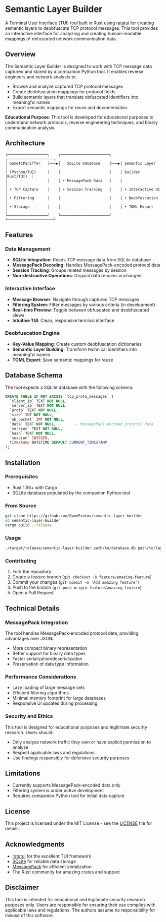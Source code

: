 # Semantic Layer Builder

A Terminal User Interface (TUI) tool built in Rust using [ratatui](https://github.com/ratatui-org/ratatui) for creating semantic layers to deobfuscate TCP protocol messages. This tool provides an interactive interface for analyzing and creating human-readable mappings of obfuscated network communication data.

## Overview

The Semantic Layer Builder is designed to work with TCP message data captured and stored by a companion Python tool. It enables reverse engineers and network analysts to:

- Browse and analyze captured TCP protocol messages
- Create deobfuscation mappings for protocol fields
- Build semantic layers that translate obfuscated identifiers into meaningful names
- Export semantic mappings for reuse and documentation

**Educational Purpose**: This tool is developed for educational purposes to understand network protocols, reverse engineering techniques, and binary communication analysis.

## Architecture

```
┌──────────────────┐    ┌──────────────────────┐    ┌─────────────────────┐
│ GameTCPSniffer   │───▶│   SQLite Database    │───▶│ Semantic Layer      │
│ (Python/TUI)     │    │                      │    │ Builder (Rust/TUI)  │
│                  │    │ • MessagePack Data   │    │                     │
│ • TCP Capture    │    │ • Session Tracking   │    │ • Interactive UI    │
│ • Filtering      │    │                      │    │ • Deobfuscation     │
│ • Storage        │    │                      │    │ • TOML Export       │
└──────────────────┘    └──────────────────────┘    └─────────────────────┘
```

## Features

### Data Management

- **SQLite Integration**: Reads TCP message data from SQLite database
- **MessagePack Decoding**: Handles MessagePack-encoded protocol data
- **Session Tracking**: Groups related messages by session
- **Non-destructive Operations**: Original data remains unchanged

### Interactive Interface

- **Message Browser**: Navigate through captured TCP messages
- **Filtering System**: Filter messages by various criteria (in development)
- **Real-time Preview**: Toggle between obfuscated and deobfuscated views
- **Intuitive TUI**: Clean, responsive terminal interface

### Deobfuscation Engine

- **Key-Value Mapping**: Create custom deobfuscation dictionaries
- **Semantic Layer Building**: Transform technical identifiers into meaningful names
- **TOML Export**: Save semantic mappings for reuse

## Database Schema

The tool expects a SQLite database with the following schema:

```sql
CREATE TABLE IF NOT EXISTS `tcp_proto_messages` (
  `client_ip` TEXT NOT NULL,
  `server_ip` TEXT NOT NULL,
  `proto` TEXT NOT NULL,
  `size` INT NOT NULL,
  `nb_packet` INT NOT NULL,
  `data` TEXT NOT NULL,        -- MessagePack encoded protocol data
  `version` TEXT NOT NULL,
  `hash` TEXT NOT NULL,
  `session` INTEGER,
  timestamp DATETIME DEFAULT CURRENT_TIMESTAMP
);
```

## Installation

### Prerequisites

- Rust 1.56+ with Cargo
- SQLite database populated by the companion Python tool

### From Source

```bash
git clone https://github.com/OpenProtos/semantic-layer-builder
cd semantic-layer-builder
cargo build --release
```

### Usage

```bash
./target/release/semantic-layer-builder path/to/database.db path/to/layer.toml
```

### Contributing

1. Fork the repository
2. Create a feature branch (`git checkout -b feature/amazing-feature`)
3. Commit your changes (`git commit -m 'Add amazing feature'`)
4. Push to the branch (`git push origin feature/amazing-feature`)
5. Open a Pull Request

## Technical Details

### MessagePack Integration

The tool handles MessagePack-encoded protocol data, providing advantages over JSON:

- More compact binary representation
- Better support for binary data types
- Faster serialization/deserialization
- Preservation of data type information

### Performance Considerations

- Lazy loading of large message sets
- Efficient filtering algorithms
- Minimal memory footprint for large databases
- Responsive UI updates during processing

### Security and Ethics

This tool is designed for educational purposes and legitimate security research. Users should:

- Only analyze network traffic they own or have explicit permission to analyze
- Respect applicable laws and regulations
- Use findings responsibly for defensive security purposes

## Limitations

- Currently supports MessagePack-encoded data only
- Filtering system is under active development
- Requires companion Python tool for initial data capture

## License

This project is licensed under the MIT License - see the [LICENSE](LICENSE) file for details.

## Acknowledgments

- [ratatui](https://github.com/ratatui-org/ratatui) for the excellent TUI framework
- [SQLite](https://sqlite.org/) for reliable data storage
- [MessagePack](https://msgpack.org/) for efficient serialization
- The Rust community for amazing crates and support

## Disclaimer

This tool is intended for educational and legitimate security research purposes only. Users are responsible for ensuring their use complies with applicable laws and regulations. The authors assume no responsibility for misuse of this software.
